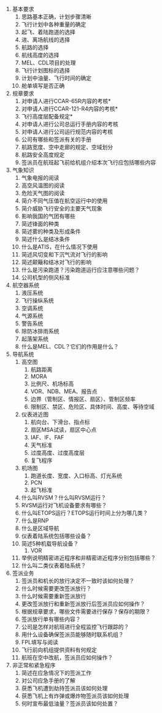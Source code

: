 1. 基本要求
   1. 思路基本正确，计划步骤清晰
   2. 飞行计划中各种重量的确定
   3. 起飞、着陆跑道的选择
   4. 进、离场航线的选择
   5. 航路的选择
   6. 航线高度的选择
   7. MEL、CDL项目的处理
   8. 飞行计划图标的选择
   9. 计划中油量、飞行时间的确定
   10. 舱单填写是否正确
2. 规章要求
   1. 对申请人进行CCAR-65R内容的考核*
   2. 对申请人进行CCAR-121-R4内容的考核*
   3. 飞行高度层配备规定*
   4. 对申请人进行公司总运行手册内容的考核
   5. 对申请人进行公司运行规范内容的考核
   6. 公司有哪些和签派有关的手册
   7. 航路宽度、空中走廊的规定、空域划分
   8. 航路安全高度规定
   9. 签派员在航班起飞前给机组介绍本次飞行应包括哪些内容
3. 气象知识
   1. 气象电报的阅读
   2. 高空风温图的阅读
   3. 危险天气图的阅读
   4. 简介不同气压值在航空运行中的使用
   5. 简介威胁飞行安全的主要天气现象
   6. 影响我国的气团有哪些
   7. 简述锋面的种类
   8. 简述雾的种类及形成条件
   9. 简述什么是结冰条件
   10. 什么是ATIS，在什么情况下使用
   11. 简述风切变和下沉气流对飞行的影响
   12. 简述颠簸和结冰对飞行的影响
   13. 什么是污染跑道？污染跑道运行应注意哪些问题？
   14. 公司机型的侧风标准
4. 航空器系统
   1. 液压系统
   2. 飞行操纵系统
   3. 空调系统
   4. 气源系统
   5. 警告系统
   6. 除防冰排雨系统
   7. 起落架系统
   8. 什么是MEL、CDL？它们的作用是什么？
5. 导航系统
   1. 高空图
      1. 航路距离
      2. MORA
      3. 比例尺、机场标高
      4. VOR、NDB、MEA、报告点
      5. 边界（管制区、情报区、扇区）、管制区频率
      6. 限制区、禁区、危险区、具体时间、高度、等待空域
   2. 仪表进近图
      1. 航向台、下滑台、指点标
      2. 扇区MSA试读，扇区中心点
      3. IAF、IF、FAF
      4. 天气标准
      5. 过度高度、过度高度层
      6. 复飞程序
   3. 机场图
      1. 跑道长度、宽度、入口标高、灯光系统
      2. PCN
      3. 起飞标准
   4. 什么叫RVSM？什么叫RVSM运行？
   5. RVSM运行对飞机设备要求有哪些？
   6. 什么叫ETOPS运行？ETOPS运行时间上分为哪几类？
   7. 什么是RNP
   8. 什么是区域导航
   9. 仪表着陆系统包括哪些设备？
   10. 简述5种机载导航设备？
       1. VOR
   11. 举例说明精密进近程序和非精密进近程序分别包括哪些？
   12. 什么叫二类仪表着陆系统？
6. 签派业务
   1. 签派员和机长的放行决定不一致时该如何处理？
   2. 什么时候需要更改签派放行？
   3. 什么时候需要重新签派放行
   4. 更改签派放行和重新签派放行后签派员应如何操作？
   5. 根据规章要求，哪些文件需要进行保存？保存的期限？
   6. 签派放行单有哪些内容？
   7. 公司是怎样对航班进行全程监控飞行跟踪的？
   8. 用什么设备确保签派员能够随时联系机组？
   9. FPL填写与阅读
   10. 飞行前向机组提供资料有何规定
   11. 航班在空中改航，签派员应如何操作？
7. 非正常和紧急程序
   1. 简述在应急情况下的签派工作
   2. 对公司应急手册的了解
   3. 获悉飞机遭到劫持签派员该如何处理
   4. 获悉飞机上有炸弹或爆炸物签派员该如何处理
   5. 何时宣布最低油量？签派员该如何处置？


